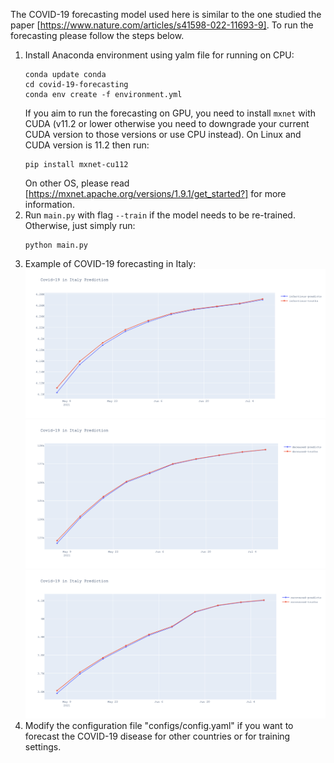 The COVID-19 forecasting model used here is similar to the one studied the paper [https://www.nature.com/articles/s41598-022-11693-9]. To run the forecasting please follow the steps below.

1. Install Anaconda environment using yalm file for running on CPU:
   ```
   conda update conda
   cd covid-19-forecasting
   conda env create -f environment.yml
   ```
   If you aim to run the forecasting on GPU, you need to install ```mxnet``` with CUDA (v11.2 or lower otherwise you need to downgrade your current CUDA version to those versions or use CPU instead). On Linux and CUDA version is 11.2 then run:
   ```
   pip install mxnet-cu112
   ```
   On other OS, please read [https://mxnet.apache.org/versions/1.9.1/get_started?] for more information.
3. Run ```main.py``` with flag ```--train``` if the model needs to be re-trained. Otherwise, just simply run:
   ```
   python main.py
   ```
3. Example of COVID-19 forecasting in Italy:
   ![Alt text](img/infected.png)![Alt text](img/deceased.png)![Alt text](img/recovered.png)
5. Modify the configuration file "configs/config.yaml" if you want to forecast the COVID-19 disease for other countries or for training settings.
